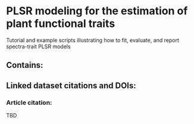 # PLSR modeling for the estimation of plant functional traits
Tutorial and example scripts illustrating how to fit, evaluate, and report spectra-trait PLSR models


## Contains:

## Linked dataset citations and DOIs:

### Article citation:
TBD
